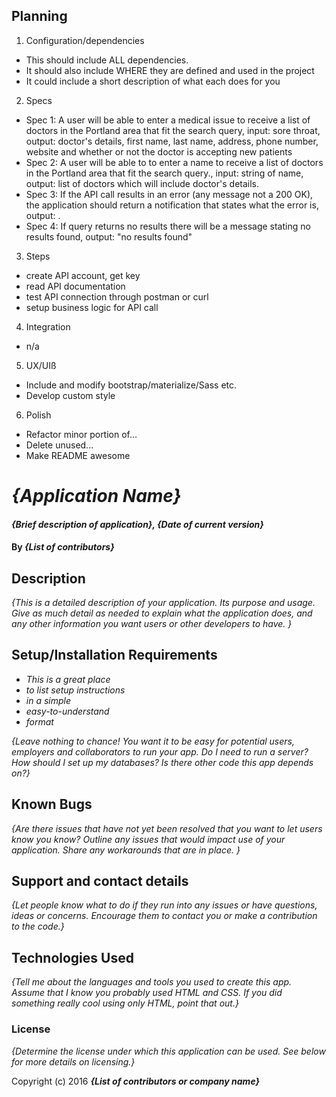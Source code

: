 ## Planning

1. Configuration/dependencies
  * This should include ALL dependencies.
  * It should also include WHERE they are defined and used in the project
  * It could include a short description of what each does for you

2. Specs
  * Spec 1: A user will be able to enter a medical issue to receive a list of doctors in the Portland area that fit the search query, input: sore throat, output: doctor's details, first name, last name, address, phone number, website and whether or not the doctor is accepting new patients
  * Spec 2: A user will be able to to enter a name to receive a list of doctors in the Portland area that fit the search query., input: string of name, output: list of doctors which will include doctor's details.
  * Spec 3: If the API call results in an error (any message not a 200 OK), the application should return a notification that states what the error is, output: .
  * Spec 4: If query returns no results there will be a message stating no results found, output: "no results found"

3. Steps
  * create API account, get key
  * read API documentation
  * test API connection through postman or curl
  * setup business logic for API call

4. Integration
  * n/a

5. UX/UIß
  * Include and modify bootstrap/materialize/Sass etc.
  * Develop custom style

6. Polish
  * Refactor minor portion of...
  * Delete unused...
  * Make README awesome

  # _{Application Name}_

#### _{Brief description of application}, {Date of current version}_

#### By _**{List of contributors}**_

## Description

_{This is a detailed description of your application. Its purpose and usage.  Give as much detail as needed to explain what the application does, and any other information you want users or other developers to have. }_

## Setup/Installation Requirements

* _This is a great place_
* _to list setup instructions_
* _in a simple_
* _easy-to-understand_
* _format_

_{Leave nothing to chance! You want it to be easy for potential users, employers and collaborators to run your app. Do I need to run a server? How should I set up my databases? Is there other code this app depends on?}_

## Known Bugs

_{Are there issues that have not yet been resolved that you want to let users know you know?  Outline any issues that would impact use of your application.  Share any workarounds that are in place. }_

## Support and contact details

_{Let people know what to do if they run into any issues or have questions, ideas or concerns.  Encourage them to contact you or make a contribution to the code.}_

## Technologies Used

_{Tell me about the languages and tools you used to create this app. Assume that I know you probably used HTML and CSS. If you did something really cool using only HTML, point that out.}_

### License

*{Determine the license under which this application can be used.  See below for more details on licensing.}*

Copyright (c) 2016 **_{List of contributors or company name}_**
